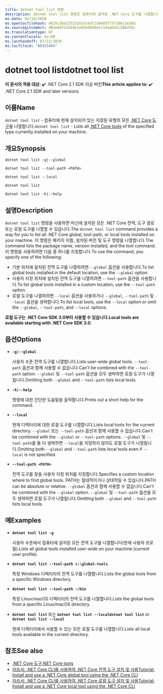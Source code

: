 ```yaml
---
title: dotnet tool list 명령
description: dotnet tool list 명령은 컴퓨터에 설치된 .NET Core 도구를 나열합니다.
ms.date: 02/14/2020
ms.openlocfilehash: 4035c5be233232e53c6d7150485f737108c1e18d
ms.sourcegitcommit: 40de8df14289e1e05b40d6e5c1daabd3c286d70c
ms.translationtype: HT
ms.contentlocale: ko-KR
ms.lasthandoff: 07/22/2020
ms.locfileid: "86925464"
---
```

# <a name="dotnet-tool-list"></a><span data-ttu-id="f01c6-103">dotnet tool list</span><span class="sxs-lookup"><span data-stu-id="f01c6-103">dotnet tool list</span></span>

<span data-ttu-id="f01c6-104">**이 문서의 적용 대상:**  ✔️ .NET Core 2.1 SDK 이상 버전</span><span class="sxs-lookup"><span data-stu-id="f01c6-104">**This article applies to:** ✔️ .NET Core 2.1 SDK and later versions</span></span>

## <a name="name"></a><span data-ttu-id="f01c6-105">이름</span><span class="sxs-lookup"><span data-stu-id="f01c6-105">Name</span></span>

<span data-ttu-id="f01c6-106">`dotnet tool list` - 컴퓨터에 현재 설치되어 있는 지정된 유형의 모든 [.NET Core 도구](global-tools.md)를 나열합니다.</span><span class="sxs-lookup"><span data-stu-id="f01c6-106">`dotnet tool list` - Lists all [.NET Core tools](global-tools.md) of the specified type currently installed on your machine.</span></span>

## <a name="synopsis"></a><span data-ttu-id="f01c6-107">개요</span><span class="sxs-lookup"><span data-stu-id="f01c6-107">Synopsis</span></span>

```dotnetcli
dotnet tool list -g|--global

dotnet tool list --tool-path <PATH>

dotnet tool list --local

dotnet tool list

dotnet tool list -h|--help
```

## <a name="description"></a><span data-ttu-id="f01c6-108">설명</span><span class="sxs-lookup"><span data-stu-id="f01c6-108">Description</span></span>

<span data-ttu-id="f01c6-109">`dotnet tool list` 명령을 사용하면 머신에 설치된 모든 .NET Core 전역, 도구 경로 또는 로컬 도구를 나열할 수 있습니다.</span><span class="sxs-lookup"><span data-stu-id="f01c6-109">The `dotnet tool list` command provides a way for you to list all .NET Core global, tool-path, or local tools installed on your machine.</span></span> <span data-ttu-id="f01c6-110">이 명령은 패키지 이름, 설치된 버전 및 도구 명령을 나열합니다.</span><span class="sxs-lookup"><span data-stu-id="f01c6-110">The command lists the package name, version installed, and the tool command.</span></span>  <span data-ttu-id="f01c6-111">이 명령을 사용하려면 다음 중 하나를 지정합니다.</span><span class="sxs-lookup"><span data-stu-id="f01c6-111">To use the command, you specify one of the following:</span></span>

* <span data-ttu-id="f01c6-112">기본 위치에 설치된 전역 도구를 나열하려면 `--global` 옵션을 사용합니다.</span><span class="sxs-lookup"><span data-stu-id="f01c6-112">To list global tools installed in the default location, use the `--global` option</span></span>
* <span data-ttu-id="f01c6-113">사용자 지정 위치에 설치된 전역 도구를 나열하려면 `--tool-path` 옵션을 사용합니다.</span><span class="sxs-lookup"><span data-stu-id="f01c6-113">To list global tools installed in a custom location, use the `--tool-path` option.</span></span>
* <span data-ttu-id="f01c6-114">로컬 도구를 나열하려면 `--local` 옵션을 사용하거나 `--global`, `--tool-path` 및 `--local` 옵션을 생략합니다.</span><span class="sxs-lookup"><span data-stu-id="f01c6-114">To list local tools, use the `--local` option or omit the `--global`, `--tool-path`, and `--local` options.</span></span>

<span data-ttu-id="f01c6-115">**로컬 도구는 .NET Core SDK 3.0부터 사용할 수 있습니다.**</span><span class="sxs-lookup"><span data-stu-id="f01c6-115">**Local tools are available starting with .NET Core SDK 3.0.**</span></span>

## <a name="options"></a><span data-ttu-id="f01c6-116">옵션</span><span class="sxs-lookup"><span data-stu-id="f01c6-116">Options</span></span>

- **`-g|--global`**

  <span data-ttu-id="f01c6-117">사용자 수준 전역 도구를 나열합니다.</span><span class="sxs-lookup"><span data-stu-id="f01c6-117">Lists user-wide global tools.</span></span> <span data-ttu-id="f01c6-118">`--tool-path` 옵션과 함께 사용할 수 없습니다.</span><span class="sxs-lookup"><span data-stu-id="f01c6-118">Can't be combined with the `--tool-path` option.</span></span> <span data-ttu-id="f01c6-119">`--global` 및 `--tool-path` 옵션을 모두 생략하면 로컬 도구가 나열됩니다.</span><span class="sxs-lookup"><span data-stu-id="f01c6-119">Omitting both `--global` and `--tool-path` lists local tools.</span></span>

- **`-h|--help`**

  <span data-ttu-id="f01c6-120">명령에 대한 간단한 도움말을 출력합니다.</span><span class="sxs-lookup"><span data-stu-id="f01c6-120">Prints out a short help for the command.</span></span>

- **`--local`**

  <span data-ttu-id="f01c6-121">현재 디렉터리에 대한 로컬 도구를 나열합니다.</span><span class="sxs-lookup"><span data-stu-id="f01c6-121">Lists local tools for the current directory.</span></span> <span data-ttu-id="f01c6-122">`--global` 또는 `--tool-path` 옵션과 함께 사용할 수 없습니다.</span><span class="sxs-lookup"><span data-stu-id="f01c6-122">Can't be combined with the `--global` or `--tool-path` options.</span></span> <span data-ttu-id="f01c6-123">`--global` 및 `--tool-path`를 둘 다 생략하면 `--local`을 지정하지 않아도 로컬 도구가 나열됩니다.</span><span class="sxs-lookup"><span data-stu-id="f01c6-123">Omitting both `--global` and `--tool-path` lists local tools even if `--local` is not specified.</span></span>

- **`--tool-path <PATH>`**

  <span data-ttu-id="f01c6-124">전역 도구를 찾을 사용자 지정 위치를 지정합니다.</span><span class="sxs-lookup"><span data-stu-id="f01c6-124">Specifies a custom location where to find global tools.</span></span> <span data-ttu-id="f01c6-125">PATH는 절대적이거나 상대적일 수 있습니다.</span><span class="sxs-lookup"><span data-stu-id="f01c6-125">PATH can be absolute or relative.</span></span> <span data-ttu-id="f01c6-126">`--global` 옵션과 함께 사용할 수 없습니다.</span><span class="sxs-lookup"><span data-stu-id="f01c6-126">Can't be combined with the `--global` option.</span></span> <span data-ttu-id="f01c6-127">`--global` 및 `--tool-path` 옵션을 모두 생략하면 로컬 도구가 나열됩니다.</span><span class="sxs-lookup"><span data-stu-id="f01c6-127">Omitting both `--global` and `--tool-path` lists local tools.</span></span>

## <a name="examples"></a><span data-ttu-id="f01c6-128">예</span><span class="sxs-lookup"><span data-stu-id="f01c6-128">Examples</span></span>

- **`dotnet tool list -g`**

  <span data-ttu-id="f01c6-129">사용자 수준에서 컴퓨터에 설치된 모든 전역 도구를 나열합니다(현재 사용자 프로필).</span><span class="sxs-lookup"><span data-stu-id="f01c6-129">Lists all global tools installed user-wide on your machine (current user profile).</span></span>

- **`dotnet tool list --tool-path c:\global-tools`**

  <span data-ttu-id="f01c6-130">특정 Windows 디렉터리의 전역 도구를 나열합니다.</span><span class="sxs-lookup"><span data-stu-id="f01c6-130">Lists the global tools from a specific Windows directory.</span></span>

- **`dotnet tool list --tool-path ~/bin`**

  <span data-ttu-id="f01c6-131">특정 Linux/macOS 디렉터리의 전역 도구를 나열합니다.</span><span class="sxs-lookup"><span data-stu-id="f01c6-131">Lists the global tools from a specific Linux/macOS directory.</span></span>

- <span data-ttu-id="f01c6-132">**`dotnet tool list`** 또는 **`dotnet tool list --local`**</span><span class="sxs-lookup"><span data-stu-id="f01c6-132">**`dotnet tool list`** or **`dotnet tool list --local`**</span></span>

  <span data-ttu-id="f01c6-133">현재 디렉터리에서 사용할 수 있는 모든 로컬 도구를 나열합니다.</span><span class="sxs-lookup"><span data-stu-id="f01c6-133">Lists all local tools available in the current directory.</span></span>

## <a name="see-also"></a><span data-ttu-id="f01c6-134">참조</span><span class="sxs-lookup"><span data-stu-id="f01c6-134">See also</span></span>

- [<span data-ttu-id="f01c6-135">.NET Core 도구</span><span class="sxs-lookup"><span data-stu-id="f01c6-135">.NET Core tools</span></span>](global-tools.md)
- [<span data-ttu-id="f01c6-136">자습서: .NET Core CLI를 사용하여 .NET Core 전역 도구 설치 및 사용</span><span class="sxs-lookup"><span data-stu-id="f01c6-136">Tutorial: Install and use a .NET Core global tool using the .NET Core CLI</span></span>](global-tools-how-to-use.md)
- [<span data-ttu-id="f01c6-137">자습서: .NET Core CLI를 사용하여 .NET Core 로컬 도구 설치 및 사용</span><span class="sxs-lookup"><span data-stu-id="f01c6-137">Tutorial: Install and use a .NET Core local tool using the .NET Core CLI</span></span>](local-tools-how-to-use.md)
